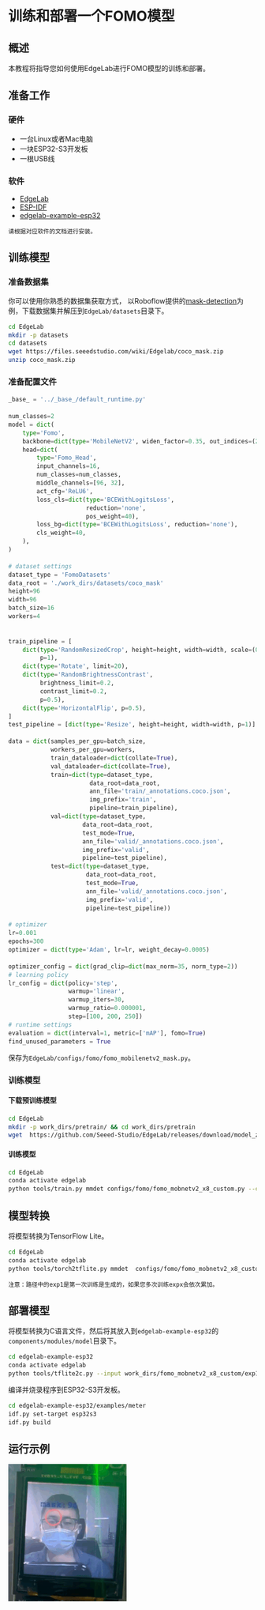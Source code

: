 # 训练和部署一个FOMO模型

## 概述

本教程将指导您如何使用EdgeLab进行FOMO模型的训练和部署。

## 准备工作

### 硬件
- 一台Linux或者Mac电脑
- 一块ESP32-S3开发板
- 一根USB线


### 软件
- [EdgeLab](https://edgelab.readthedocs.io/zh_CN/latest/)
- [ESP-IDF](./get_start.md#环境安装)
- [edgelab-example-esp32](https://github.com/Seeed-Studio/edgelab-example-esp32)

```{note}
请根据对应软件的文档进行安装。
```

## 训练模型
### 准备数据集
你可以使用你熟悉的数据集获取方式， 以Roboflow提供的[mask-detection](https://universe.roboflow.com/compvis-final-project/mask-detection-m3skq)为例，下载数据集并解压到`EdgeLab/datasets`目录下。

```bash
cd EdgeLab
mkdir -p datasets
cd datasets
wget https://files.seeedstudio.com/wiki/Edgelab/coco_mask.zip
unzip coco_mask.zip

```

### 准备配置文件

```python
_base_ = '../_base_/default_runtime.py'

num_classes=2
model = dict(
    type='Fomo',
    backbone=dict(type='MobileNetV2', widen_factor=0.35, out_indices=(2, )),
    head=dict(
        type='Fomo_Head',
        input_channels=16,
        num_classes=num_classes,
        middle_channels=[96, 32],
        act_cfg='ReLU6',
        loss_cls=dict(type='BCEWithLogitsLoss',
                      reduction='none',
                      pos_weight=40),
        loss_bg=dict(type='BCEWithLogitsLoss', reduction='none'),
        cls_weight=40,
    ),
)

# dataset settings
dataset_type = 'FomoDatasets'
data_root = './work_dirs/datasets/coco_mask'
height=96
width=96
batch_size=16
workers=4


train_pipeline = [
    dict(type='RandomResizedCrop', height=height, width=width, scale=(0.90, 1.1),
         p=1),
    dict(type='Rotate', limit=20),
    dict(type='RandomBrightnessContrast',
         brightness_limit=0.2,
         contrast_limit=0.2,
         p=0.5),
    dict(type='HorizontalFlip', p=0.5),
]
test_pipeline = [dict(type='Resize', height=height, width=width, p=1)]

data = dict(samples_per_gpu=batch_size,
            workers_per_gpu=workers,
            train_dataloader=dict(collate=True),
            val_dataloader=dict(collate=True),
            train=dict(type=dataset_type,
                       data_root=data_root,
                       ann_file='train/_annotations.coco.json',
                       img_prefix='train',
                       pipeline=train_pipeline),
            val=dict(type=dataset_type,
                     data_root=data_root,
                     test_mode=True,
                     ann_file='valid/_annotations.coco.json',
                     img_prefix='valid',
                     pipeline=test_pipeline),
            test=dict(type=dataset_type,
                      data_root=data_root,
                      test_mode=True,
                      ann_file='valid/_annotations.coco.json',
                      img_prefix='valid',
                      pipeline=test_pipeline))

# optimizer
lr=0.001
epochs=300
optimizer = dict(type='Adam', lr=lr, weight_decay=0.0005)

optimizer_config = dict(grad_clip=dict(max_norm=35, norm_type=2))
# learning policy
lr_config = dict(policy='step',
                 warmup='linear',
                 warmup_iters=30,
                 warmup_ratio=0.000001,
                 step=[100, 200, 250])
# runtime settings
evaluation = dict(interval=1, metric=['mAP'], fomo=True)
find_unused_parameters = True
```
保存为`EdgeLab/configs/fomo/fomo_mobilenetv2_mask.py`。

### 训练模型

#### 下载预训练模型

```bash
cd EdgeLab
mkdir -p work_dirs/pretrain/ && cd work_dirs/pretrain
wget  https://github.com/Seeed-Studio/EdgeLab/releases/download/model_zoo/fomo_mv2n_96.pth 
```

#### 训练模型

```bash
cd EdgeLab
conda activate edgelab
python tools/train.py mmdet configs/fomo/fomo_mobnetv2_x8_custom.py --cfg-options total_epochs=50 load_from=./work_dirs/pretrain/fomo_mv2n_96.pth 
```
## 模型转换

将模型转换为TensorFlow Lite。
```bash
cd EdgeLab
conda activate edgelab
python tools/torch2tflite.py mmdet  configs/fomo/fomo_mobnetv2_x8_custom.py --weights work_dirs/fomo_mobnetv2_x8_custom/exp1/latest.pth --tflite_type int8 
```

```{note}
注意：路径中的exp1是第一次训练是生成的，如果您多次训练expx会依次累加。
```

## 部署模型

将模型转换为C语言文件，然后将其放入到`edgelab-example-esp32`的`components/modules/model`目录下。
```bash
cd edgelab-example-esp32
conda activate edgelab
python tools/tflite2c.py --input work_dirs/fomo_mobnetv2_x8_custom/exp1/latest.tflite --model_name fomo --output_dir ./components/modules/model
```

编译并烧录程序到ESP32-S3开发板。

```bash
cd edgelab-example-esp32/examples/meter
idf.py set-target esp32s3
idf.py build
```

## 运行示例

![fomo_mask](../_static/esp32/images/fomo_mask.gif)

